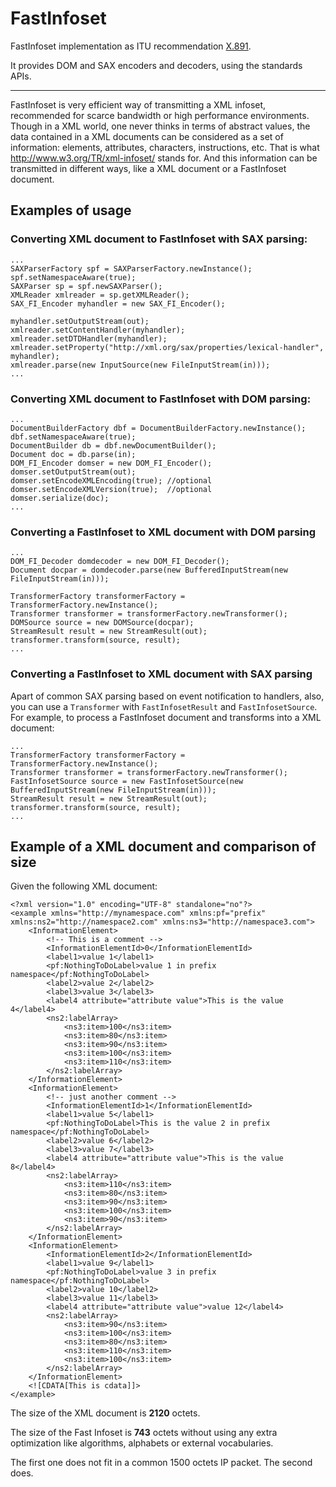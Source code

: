 FastInfoset
===========

FastInfoset implementation as ITU recommendation [X.891](http://www.itu.int/rec/T-REC-X.891-200505-I).

It provides DOM and SAX encoders and decoders, using the standards APIs.
***
FastInfoset is very efficient way of transmitting a XML infoset, recommended for scarce bandwidth or high performance environments.
Though in a XML world, one never thinks in terms of abstract values, the data contained in a XML documents can be considered as a set of information: elements, attributes, characters, instructions, etc. That is what http://www.w3.org/TR/xml-infoset/ stands for. And this information can be transmitted in different ways, like a XML document or a FastInfoset document.


## Examples of usage


### Converting XML document to FastInfoset with SAX parsing:
    ...
    SAXParserFactory spf = SAXParserFactory.newInstance();
    spf.setNamespaceAware(true);
    SAXParser sp = spf.newSAXParser();
    XMLReader xmlreader = sp.getXMLReader();
    SAX_FI_Encoder myhandler = new SAX_FI_Encoder();
    
    myhandler.setOutputStream(out);
    xmlreader.setContentHandler(myhandler);
    xmlreader.setDTDHandler(myhandler);
    xmlreader.setProperty("http://xml.org/sax/properties/lexical-handler", myhandler);
    xmlreader.parse(new InputSource(new FileInputStream(in)));
    ...
    

    
### Converting XML document to FastInfoset with DOM parsing:
    ...
    DocumentBuilderFactory dbf = DocumentBuilderFactory.newInstance();
    dbf.setNamespaceAware(true);
    DocumentBuilder db = dbf.newDocumentBuilder();
    Document doc = db.parse(in);
    DOM_FI_Encoder domser = new DOM_FI_Encoder();
    domser.setOutputStream(out);
    domser.setEncodeXMLEncoding(true); //optional
    domser.setEncodeXMLVersion(true);  //optional
    domser.serialize(doc);
    ...

### Converting a FastInfoset to XML document with DOM parsing
    ...
    DOM_FI_Decoder domdecoder = new DOM_FI_Decoder();
    Document docpar = domdecoder.parse(new BufferedInputStream(new FileInputStream(in)));

    TransformerFactory transformerFactory = TransformerFactory.newInstance();
    Transformer transformer = transformerFactory.newTransformer();
    DOMSource source = new DOMSource(docpar);
    StreamResult result = new StreamResult(out);
    transformer.transform(source, result);
    ...
### Converting a FastInfoset to XML document with SAX parsing

Apart of common SAX parsing based on event notification to handlers, also, you can use a `Transformer` with `FastInfosetResult` and `FastInfosetSource`.
For example, to process a FastInfoset document and transforms into a XML document:

    ...
    TransformerFactory transformerFactory = TransformerFactory.newInstance();
    Transformer transformer = transformerFactory.newTransformer();
    FastInfosetSource source = new FastInfosetSource(new BufferedInputStream(new FileInputStream(in)));
    StreamResult result = new StreamResult(out);
    transformer.transform(source, result);
    ...

## Example of a XML document and comparison of size
Given the following XML document:
    
    <?xml version="1.0" encoding="UTF-8" standalone="no"?>
    <example xmlns="http://mynamespace.com" xmlns:pf="prefix" xmlns:ns2="http://namespace2.com" xmlns:ns3="http://namespace3.com">
        <InformationElement>
            <!-- This is a comment -->
            <InformationElementId>0</InformationElementId>
            <label1>value 1</label1>
            <pf:NothingToDoLabel>value 1 in prefix namespace</pf:NothingToDoLabel>
            <label2>value 2</label2>
            <label3>value 3</label3>
            <label4 attribute="attribute value">This is the value 4</label4>
            <ns2:labelArray>
                <ns3:item>100</ns3:item>
                <ns3:item>80</ns3:item>
                <ns3:item>90</ns3:item>
                <ns3:item>100</ns3:item>
                <ns3:item>110</ns3:item>
            </ns2:labelArray>
        </InformationElement>
        <InformationElement>
            <!-- just another comment -->
            <InformationElementId>1</InformationElementId>
            <label1>value 5</label1>
            <pf:NothingToDoLabel>This is the value 2 in prefix namespace</pf:NothingToDoLabel>
            <label2>value 6</label2>
            <label3>value 7</label3>
            <label4 attribute="attribute value">This is the value 8</label4>
            <ns2:labelArray>
                <ns3:item>110</ns3:item>
                <ns3:item>80</ns3:item>
                <ns3:item>90</ns3:item>
                <ns3:item>100</ns3:item>
                <ns3:item>90</ns3:item>
            </ns2:labelArray>
        </InformationElement>
        <InformationElement>
            <InformationElementId>2</InformationElementId>
            <label1>value 9</label1>
            <pf:NothingToDoLabel>value 3 in prefix namespace</pf:NothingToDoLabel>
            <label2>value 10</label2>
            <label3>value 11</label3>
            <label4 attribute="attribute value">value 12</label4>
            <ns2:labelArray>
                <ns3:item>90</ns3:item>
                <ns3:item>100</ns3:item>
                <ns3:item>80</ns3:item>
                <ns3:item>110</ns3:item>
                <ns3:item>100</ns3:item>
            </ns2:labelArray>
        </InformationElement>
        <![CDATA[This is cdata]]>
    </example>
    
The size of the XML document is <b>2120</b> octets.

The size of the Fast Infoset is <b>743</b> octets without using any extra optimization like algorithms, alphabets or external vocabularies.

The first one does not fit in a common 1500 octets IP packet. The second does.
